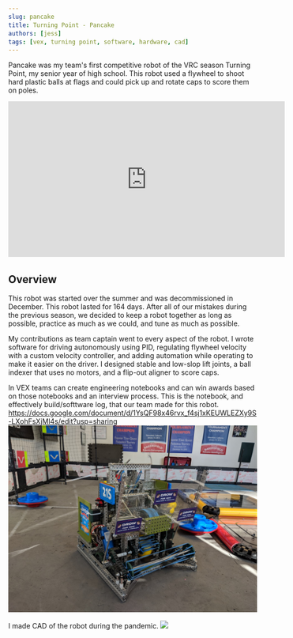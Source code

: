```yaml
---
slug: pancake
title: Turning Point - Pancake
authors: [jess]
tags: [vex, turning point, software, hardware, cad]
---
```


Pancake was my team's first competitive robot of the VRC season Turning Point, my senior year of high school.  This robot used a flywheel to shoot hard plastic balls at flags and could pick up and rotate caps to score them on poles.  

<iframe width="560" height="315" src="https://www.youtube.com/embed/xFh4QxeF-aQ?si=EsCoHq24hh0QABfW" title="YouTube video player" frameborder="0" allow="accelerometer; autoplay; clipboard-write; encrypted-media; gyroscope; picture-in-picture; web-share" allowfullscreen></iframe>

<!--truncate-->

## Overview

This robot was started over the summer and was decommissioned in December.  This robot lasted for 164 days.  After all of our mistakes during the previous season, we decided to keep a robot together as long as possible, practice as much as we could, and tune as much as possible.  

My contributions as team captain went to every aspect of the robot.  I wrote software for driving autonomously using PID, regulating flywheel velocity with a custom velocity controller, and adding automation while operating to make it easier on the driver.  I designed stable and low-slop lift joints, a ball indexer that uses no motors, and a flip-out aligner to score caps.

In VEX teams can create engineering notebooks and can win awards based on those notebooks and an interview process.  This is the notebook, and effectively build/softtware log, that our team made for this robot.   
https://docs.google.com/document/d/1YsQF98x46rvx_f4sj1xKEUWLEZXy9S-LXohFsXjMl4s/edit?usp=sharing
![](banner.jpg)

I made CAD of the robot during the pandemic.
![](pancake_cad.png)
